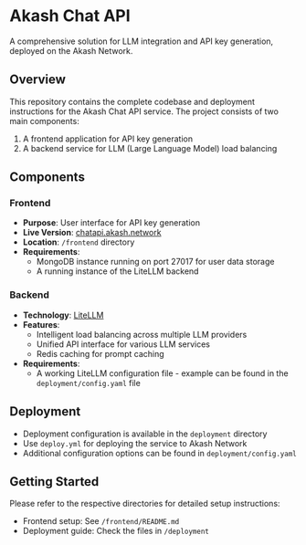 # Akash Chat API

A comprehensive solution for LLM integration and API key generation, deployed on the Akash Network.

## Overview

This repository contains the complete codebase and deployment instructions for the Akash Chat API service. The project consists of two main components:

1. A frontend application for API key generation
2. A backend service for LLM (Large Language Model) load balancing

## Components

### Frontend

- **Purpose**: User interface for API key generation
- **Live Version**: [chatapi.akash.network](https://chatapi.akash.network)
- **Location**: `/frontend` directory
- **Requirements**:
  - MongoDB instance running on port 27017 for user data storage
  - A running instance of the LiteLLM backend

### Backend

- **Technology**: [LiteLLM](https://github.com/BerriAI/litellm/)
- **Features**: 
  - Intelligent load balancing across multiple LLM providers
  - Unified API interface for various LLM services
  - Redis caching for prompt caching
- **Requirements**:
  - A working LiteLLM configuration file - example can be found in the `deployment/config.yaml` file

## Deployment

- Deployment configuration is available in the `deployment` directory
- Use `deploy.yml` for deploying the service to Akash Network
- Additional configuration options can be found in `deployment/config.yaml`

## Getting Started

Please refer to the respective directories for detailed setup instructions:
- Frontend setup: See `/frontend/README.md`
- Deployment guide: Check the files in `/deployment`